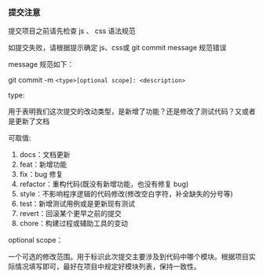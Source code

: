 
### 提交注意

 提交项目之前请先检查 js 、 css 语法规范

 如提交失败，请根据提示确定 js、css或 git commit message 规范错误

 message 规范如下：

 git commit -m `<type>[optional scope]: <description>`

type:

  用于表明我们这次提交的改动类型，是新增了功能？还是修改了测试代码？又或者是更新了文档

  可取值:

 1. docs：文档更新
 2. feat：新增功能
 3. fix：bug 修复
 4. refactor：重构代码(既没有新增功能，也没有修复 bug)
 5. style：不影响程序逻辑的代码修改(修改空白字符，补全缺失的分号等)
 6. test：新增测试用例或是更新现有测试
 7. revert：回滚某个更早之前的提交
 8. chore：构建过程或辅助工具的变动

optional scope：

  一个可选的修改范围。用于标识此次提交主要涉及到代码中哪个模块。根据项目实际情况填写即可，最好在项目中规定好模块列表，保持一致性。
